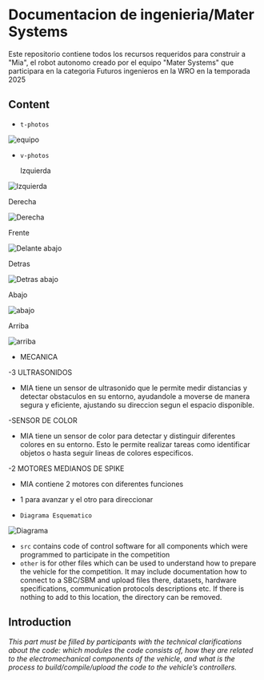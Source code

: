 Documentacion de ingenieria/Mater Systems
====

Este repositorio contiene todos los recursos requeridos para construir a "Mia", el robot autonomo creado por el equipo "Mater Systems" que participara en la categoria Futuros ingenieros en la WRO en la temporada 2025

## Content

* `t-photos` 

![equipo](t-photos/IMG_3509.JPG)

* `v-photos`

  Izquierda

![Izquierda](v-photos/1.jpg)

Derecha 

![Derecha](v-photos/2.jpg)

Frente

![Delante abajo](v-photos/4.jpg)

Detras

![Detras abajo](v-photos/5.jpg)

Abajo

![abajo](v-photos/3.jpg)

Arriba

![arriba](v-photos/6.jpg)
  
* MECANICA
  

-3 ULTRASONIDOS
* MIA tiene un sensor de ultrasonido que le permite medir distancias y detectar obstaculos en su entorno, ayudandole a moverse de manera segura y eficiente, ajustando su direccion segun el espacio disponible.
  
-SENSOR DE COLOR
* MIA tiene un sensor de color para detectar y distinguir diferentes colores en su entorno. Esto le permite realizar tareas como identificar objetos o hasta seguir lineas de colores especificos.
  
-2 MOTORES MEDIANOS DE SPIKE
* MIA contiene 2 motores con diferentes funciones
* 1 para avanzar y el otro para direccionar

* `Diagrama Esquematico` 

![Diagrama](other/photo_2025-07-01_17-37-56.jpg)
                                                                                                                                                                                                                                                                                                                               
* `src` contains code of control software for all components which were programmed to participate in the competition
* `other` is for other files which can be used to understand how to prepare the vehicle for the competition. It may include documentation how to connect to a SBC/SBM and upload files there, datasets, hardware specifications, communication protocols descriptions etc. If there is nothing to add to this location, the directory can be removed.

## Introduction

_This part must be filled by participants with the technical clarifications about the code: which modules the code consists of, how they are related to the electromechanical components of the vehicle, and what is the process to build/compile/upload the code to the vehicle’s controllers._


